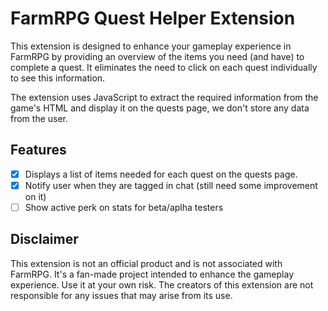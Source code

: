 # FarmRPG Quest Helper Extension

This extension is designed to enhance your gameplay experience in FarmRPG by providing an overview of the items you need (and have) to complete a quest. It eliminates the need to click on each quest individually to see this information.

The extension uses JavaScript to extract the required information from the game's HTML and display it on the quests page, we don't store any data from the user.

## Features

- [x] Displays a list of items needed for each quest on the quests page.
- [x] Notify user when they are tagged in chat (still need some improvement on it)
- [ ] Show active perk on stats for beta/aplha testers

## Disclaimer

This extension is not an official product and is not associated with FarmRPG. It's a fan-made project intended to enhance the gameplay experience. Use it at your own risk. The creators of this extension are not responsible for any issues that may arise from its use.
